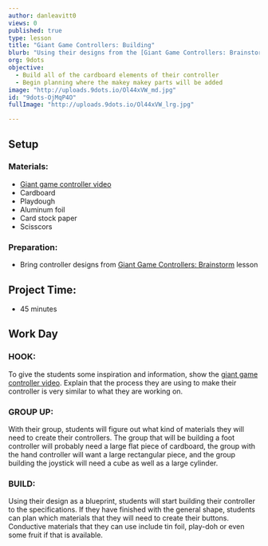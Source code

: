 ```yaml
---
author: danleavitt0
views: 0
published: true
type: lesson
title: "Giant Game Controllers: Building"
blurb: "Using their designs from the [Giant Game Controllers: Brainstorm](http://www.9dots.io/9dots/OjMk5CC) lesson as a blueprint, students build their game controllers using their proposed materials."
org: 9dots
objective: 
  - Build all of the cardboard elements of their controller
  - Begin planning where the makey makey parts will be added
image: "http://uploads.9dots.io/Ol44xVW_md.jpg"
id: "9dots-OjMqP4O"
fullImage: "http://uploads.9dots.io/Ol44xVW_lrg.jpg"

---
```


## Setup

### Materials:

- [Giant game controller video](https://www.youtube.com/watch?v=simqlREvRH4)
- Cardboard
- Playdough
- Aluminum foil
- Card stock paper
- Scisscors

### Preparation:

- Bring controller designs from [Giant Game Controllers: Brainstorm](http://www.9dots.io/9dots/OjMk5CC) lesson

## Project Time:

- 45 minutes

## Work Day

### HOOK:
To give the students some inspiration and information, show the [giant game controller video](https://www.youtube.com/watch?v=simqlREvRH4). Explain that the process they are using to make their controller is very similar to what they are working on.

### GROUP UP:
With their group, students will figure out what kind of materials they will need to create their controllers. The group that will be building a foot controller will probably need a large flat piece of cardboard, the group with the hand controller will want a large rectangular piece, and the group building the joystick will need a cube as well as a large cylinder.

### BUILD:
Using their design as a blueprint, students will start building their controller to the specifications. If they have finished with the general shape, students can plan which materials that they will need to create their buttons. Conductive materials that they can use include tin foil, play-doh or even some fruit if that is available.
